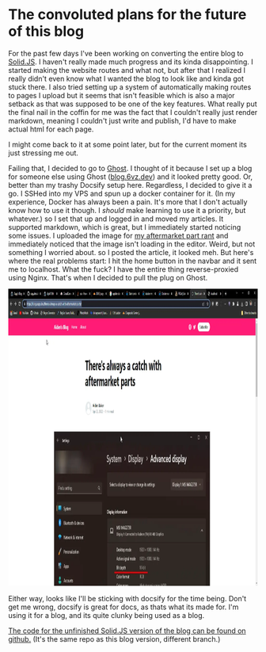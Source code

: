 <!--
 Copyright (c) 2022 Aiden Baker

 This software is released under the MIT License.
 https://opensource.org/licenses/MIT
-->

# The convoluted plans for the future of this blog

For the past few days I've been working on converting the entire blog to [Solid.JS](https://www.solidjs.com). I haven't really made much progress and its kinda disappointing. I started making the website routes and what not, but after that I realized I really didn't even know what I wanted the blog to look like and kinda got stuck there. I also tried setting up a system of automatically making routes to pages I upload but it seems that isn't feasible which is also a major setback as that was supposed to be one of the key features. What really put the final nail in the coffin for me was the fact that I couldn't really just render markdown, meaning I couldn't just write and publish, I'd have to make actual html for each page.

I might come back to it at some point later, but for the current moment its just stressing me out.

Failing that, I decided to go to [Ghost](https://ghost.org). I thought of it because I set up a blog for someone else using Ghost ([blog.6vz.dev](https://blog.6vz.dev)) and it looked pretty good. Or, better than my trashy Docsify setup here. Regardless, I decided to give it a go. I SSHed into my VPS and spun up a docker container for it. (In my experience, Docker has always been a pain. It's more that I don't actually know how to use it though. I *should* make learning to use it a priority, but whatever.) so I set that up and logged in and moved my articles. It supported markdown, which is great, but I immediately started noticing some issues. I uploaded the image for [my aftermarket part rant](/pages/2022/april/7th.md) and immediately noticed that the image isn't loading in the editor. Weird, but not something I worried about. so I posted the article, it looked meh. But here's where the real problems start: I hit the home button in the navbar and it sent me to localhost. What the fuck? I have the entire thing reverse-proxied using Nginx. That's when I decided to pull the plug on Ghost.

<img src="../../../_media/april/ghost.webp" alt="The ghost version of this blog that could have been" height="600"/>

Either way, looks like I'll be sticking with docsify for the time being. Don't get me wrong, docsify is great for docs, as thats what its made for. I'm using it for a blog, and its quite clunky being used as a blog.

[The code for the unfinished Solid.JS version of the blog can be found on github.](https://github.com/SomeAspy/blog.aspy.dev/tree/Solid.JS) (It's the same repo as this blog version, different branch.)